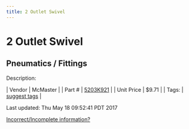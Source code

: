 ```yaml
---
title: 2 Outlet Swivel
---
```


# 2 Outlet Swivel
## Pneumatics / Fittings
Description: 	 

| Vendor | McMaster | 
| Part # | [5203K921](https://www.mcmaster.com/#5203K921) | 
| Unit Price | $9.71 | 
| Tags: | [suggest tags](https://docs.google.com/forms/d/e/1FAIpQLSeWyY8v3RgOty-MyWmh9U0iivNYN_molChYyS-0U-o-kOAv_g/viewform) | 

Last updated: Thu May 18 09:52:41 PDT 2017

 [Incorrect/Incomplete information?](https://docs.google.com/forms/d/e/1FAIpQLSeWyY8v3RgOty-MyWmh9U0iivNYN_molChYyS-0U-o-kOAv_g/viewform)